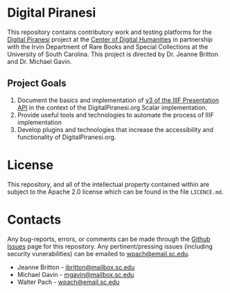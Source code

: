 # Digital Piranesi

This repository contains contributory work and testing platforms for the [Digital Piranesi](http://digitalpiranesi.org/) project at the [Center of Digital Humanities](https://sc.edu/about/centers/digital_humanities/projects/digital_piranesi.php) in partnership with the Irvin Department of Rare Books and Special Collections at the University of South Carolina. This project is directed by Dr. Jeanne Britton and Dr. Michael Gavin.

## Project Goals
1. Document the basics and implementation of [v3 of the IIIF Presentation API](https://iiif.io/api/presentation/3.0/) in the context of the DigitalPiranesi.org Scalar implementation.
2. Provide useful tools and technologies to automate the process of IIIF implementation
3. Develop plugins and technologies that increase the accessibility and functionality of DigitalPiranesi.org.

# License

This repository, and all of the intellectual property contained within are subject to the Apache 2.0 license which can be found in the file ```LICENCE.md```.

# Contacts

Any bug-reports, errors, or comments can be made through the [Github Issues](https://github.com/waltster/DigitalPiranesi/issues) page for this repository. Any pertinent/pressing issues (including security vunerabilities) can be emailed to [wpach@email.sc.edu](mailto:wpach@email.sc.edu).

- Jeanne Britton - [jbritton@mailbox.sc.edu](mailto:jbritton@mailbox.sc.edu)
- Michael Gavin - [mgavin@mailbox.sc.edu](mailto:mgavin@mailbox.sc.edu)
- Walter Pach - [wpach@email.sc.edu](mailto:wpach@email.sc.edu)
